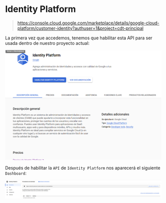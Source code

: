 # Identity Platform

> https://console.cloud.google.com/marketplace/details/google-cloud-platform/customer-identity?authuser=1&project=cdt-principal

La primera vez que accedemos, tenemos que habilitar esta API para ser usada dentro de nuestro proyecto actual:

![Pantalla para habilitar el IP dentro de Google Cloud](./assets/identity_platform_api_enable.png)

Después de habilitar la `API` de `Identity Platform` nos aparecerá el siguiente `Dashboard`:

![Dashboard para interactuar con el IP](./assets/identity_platform_dashboard.png)